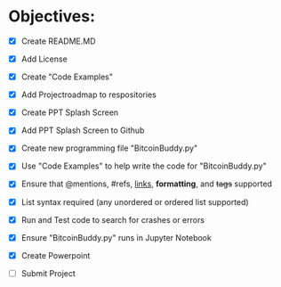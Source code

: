 # Objectives:



- [x] Create README.MD
- [x] Add License
- [x] Create "Code Examples"
- [x] Add Projectroadmap to respositories 
- [x] Create PPT Splash Screen
- [x] Add PPT Splash Screen to Github
- [x] Create new programming file "BitcoinBuddy.py"
- [x] Use "Code Examples" to help write the code for "BitcoinBuddy.py"
- [x] Ensure that @mentions, #refs, [links](), **formatting**, and <del>tags</del> supported
- [x] List syntax required (any unordered or ordered list supported)
- [x] Run and Test code to search for crashes or errors
- [x] Ensure "BitcoinBuddy.py" runs in Jupyter Notebook
- [x] Create Powerpoint
- [ ] Submit Project

